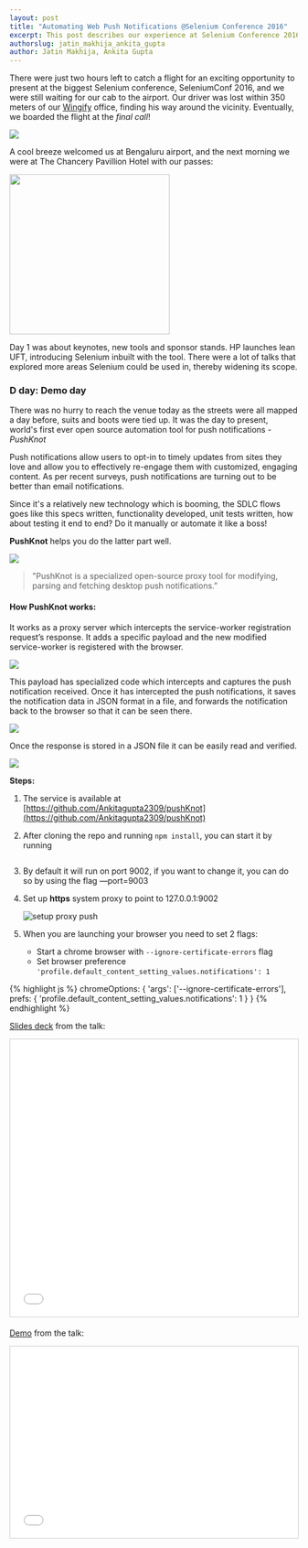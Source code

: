 ```yaml
---
layout: post
title: "Automating Web Push Notifications @Selenium Conference 2016"
excerpt: This post describes our experience at Selenium Conference 2016 and introducing web push notifications automation
authorslug: jatin_makhija_ankita_gupta
author: Jatin Makhija, Ankita Gupta
---
```




There were just two hours left to catch a flight for an exciting opportunity to present at the biggest Selenium conference, SeleniumConf 2016, and we were still waiting for our cab to the airport. Our driver was lost within 350 meters of our [Wingify][1] office, finding his way around the vicinity. Eventually, we boarded the flight at the *final call*!

<img src="/images/2016/08/pushknot_final_call.png">

A cool breeze welcomed us at Bengaluru airport, and the next morning we were at The Chancery Pavillion Hotel with our passes:

<img style="width:280px !important" src="/images/2016/08/badges_humans.jpg">

Day 1 was about keynotes, new tools and sponsor stands. HP launches lean UFT, introducing Selenium inbuilt with the tool. There were a lot of talks that explored more areas Selenium could be used in, thereby widening its scope.

### D day: Demo day

There was no hurry to reach the venue today as the streets were all mapped a day before, suits and boots were tied up. It was the day to present, world's first ever open source automation tool for push notifications - _PushKnot_

Push notifications allow users to opt-in to timely updates from sites they love and allow you to effectively re-engage them with customized, engaging content.
As per recent surveys, push notifications are turning out to be better than email notifications.

Since it's a relatively new technology which is booming, the SDLC flows goes like this specs written, functionality developed, unit tests written, how about testing it end to end?
Do it manually or automate it like a boss!

__PushKnot__ helps you do the latter part well.

<img src="/images/2016/08/pushknot_logo.png">


> "PushKnot is a specialized open-source proxy tool for modifying, parsing and fetching desktop push notifications.”

#### How PushKnot works:

It works as a proxy server which intercepts the service-worker registration request’s response. It adds a specific payload and the new modified service-worker is registered with the browser.

<img src="/images/2016/08/pushknot_first_diagram.jpg">

This payload has specialized code which intercepts and captures the push notification received. Once it has intercepted the push notifications, it saves the notification data in JSON format in a file, and forwards the notification back to the browser so that it can be seen there.

<img src="/images/2016/08/pushknot_second_diagram.jpg">

Once the response is stored in a JSON file it can be easily read and verified.

<img src="/images/2016/08/sample_json.png">

__Steps:__

1.   The service is available at [https://github.com/Ankitagupta2309/pushKnot](https://github.com/Ankitagupta2309/pushKnot)

2.   After cloning the repo and running `npm install`, you can start it by running

        ````node start.js —domain=<yourdomain>
        ````

3.   By default it will run on port 9002, if you want to change it, you can do so by using the flag —port=9003

4.   Set up __https__ system proxy to point to 127.0.0.1:9002

     ![setup proxy push](/images/2016/08/setup_proxy_push.png)

5.   When you are launching your browser you need to set 2 flags:

     * Start a chrome browser with `--ignore-certificate-errors` flag
     * Set browser preference `'profile.default_content_setting_values.notifications': 1`


{% highlight js %}
chromeOptions: {
	'args': ['--ignore-certificate-errors'],
	prefs: {
		'profile.default_content_setting_values.notifications': 1
	}
}
{% endhighlight %}



<a href='http:///www.slideshare.net/ankitagupta2309/pushknot' target='_blank'>Slides deck</a> from the talk:

<div style="width: 100%">
<iframe src="//www.slideshare.net/slideshow/embed_code/key/jinpOBbAaNDv54" width="595" height="485" frameborder="0" marginwidth="0" marginheight="0" scrolling="no" style="border:1px solid #CCC; border-width:1px; margin-bottom:5px; max-width: 100%;" allowfullscreen> </iframe>
</div>

<a href='http://www.slideshare.net/ankitagupta2309/pushknot-demo' target='_blank'>Demo</a> from the talk:

<iframe src="//www.slideshare.net/slideshow/embed_code/key/LsA1VDNjsPPfR0" width="595" height="335" frameborder="0" marginwidth="0" marginheight="0" scrolling="no" style="border:1px solid #CCC; border-width:1px; margin-bottom:5px; max-width: 100%;" allowfullscreen> </iframe>


  [1]: https://wingify.com/
